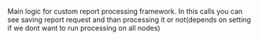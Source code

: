 Main logic for custom report processing framework. In this calls you can see saving report request and than processing it or not(depends on setting if we dont want to run processing on all nodes)
